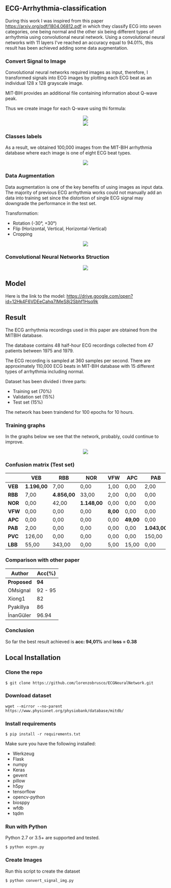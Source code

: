 ## ECG-Arrhythmia-classification
During this work I was inspired from this paper https://arxiv.org/pdf/1804.06812.pdf in which they classify ECG into seven categories, one being normal and the other six being different types of arrhythmia using convolutional neural network.
Using a convolutional neural networks with 11 layers I've reached an accuracy equal to 94.01%, this result has been achieved adding some data augmentation.

### Convert Signal to Image

Convolutional neural networks required images as input, therefore, I transformed signals into ECG images by plotting each ECG beat as an individual 128 x 128 grayscale image.

MIT-BIH provides an additional file containing information about Q-wave peak.

Thus we create image for each Q-wave using thi formula:



<div style="text-align:center">
    <img src ="media/formula.png"/>
</div>





<div style="text-align:center">
    <img src ="media/signal_to_img.png"/>
</div>


### Classes labels

As a result, we obtained 100,000 images from the MIT-BIH arrhythmia
database where each image is one of eight ECG beat types.

<div style="text-align:center">
    <img src ="media/beats.png"/>
</div>



### Data Augmentation

Data augmentation is one of the key benefits of using images as input data.
The majority of previous ECG arrhythmia works could not manually add an data into training set since the distortion of single ECG signal may downgrade the performance in the test set.

Transformation:

- Rotation (-30°, +30°)
- Flip (Horizontal, Vertical, Horizontal-Vertical)
- Cropping



<div style="text-align:center">
    <img src ="media/augmentation.png"/>
</div>


### Convolutional Neural Networks Struction

<div style="text-align:center">
    <img src ="media/layers.png"/>
</div>


## Model

Here is the link to the model: https://drive.google.com/open?id=12Hk4F6VDEeCahq7IMeS8j2Sbhf1Hsq9k



## Result

The ECG arrhythmia recordings used in this paper are obtained from the MITBIH database. 

The database contains 48 half-hour ECG recordings collected from 47 patients between 1975 and 1979. 

The ECG recording is sampled at 360 samples per second. There are approximately 110,000 ECG beats in MIT-BIH database with 15 different types of arrhythmia including normal.

Dataset has been divided i three parts:

- Training set (70%)
- Validation set (15%)
-  Test set (15%)

The network has been traindend for 100 epochs for 10 hours.

### Training graphs

In the graphs below we see that the network, probably, could continue to improve.

<div style="text-align:center">
    <img src ="media/result-train.png"/>
</div>



### Confusion matrix (Test set)

|         | VEB          | RBB          | NOR          | VFW      | APC       | PAB          | PVC           | LBB           |
| ------- | ------------ | ------------ | ------------ | -------- | --------- | ------------ | ------------- | ------------- |
| **VEB** | **1.196,00** | 7,00         | 0,00         | 1,00     | 0,00      | 2,00         | 33,00         | 10,00         |
| **RBB** | 7,00         | **4.856,00** | 33,00        | 2,00     | 0,00      | 0,00         | 0,00          | 81,00         |
| **NOR** | 0,00         | 42,00        | **1.148,00** | 0,00     | 0,00      | 0,00         | 0,00          | 0,00          |
| **VFW** | 0,00         | 0,00         | 0,00         | **8,00** | 0,00      | 0,00         | 0,00          | 0,00          |
| **APC** | 0,00         | 0,00         | 0,00         | 0,00     | **49,00** | 0,00         | 0,00          | 5,00          |
| **PAB** | 2,00         | 0,00         | 0,00         | 0,00     | 0,00      | **1.043,00** | 45,00         | 0,00          |
| **PVC** | 126,00       | 0,00         | 0,00         | 0,00     | 0,00      | 150,00       | **11.024,00** | 0,00          |
| **LBB** | 55,00        | 343,00       | 0,00         | 5,00     | 15,00     | 0,00         | 0,00          | **11.024,00** |



### Comparison with other paper

| Author       | Acc(%)  |
| ------------ | ------- |
| **Proposed** | **94**  |
| OMsignal     | 92 - 95 |
| Xiong1       | 82      |
| Pyakillya    | 86      |
| İnanGüler    | 96.94   |



### Conclusion 

So far the best result achieved is **acc: 94,01%** and **loss = 0.38**



## Local Installation

### Clone the repo
```shell
$ git clone https://github.com/lorenzobrusco/ECGNeuralNetwork.git
```




### Download dataset

```shell
wget --mirror --no-parent https://www.physionet.org/physiobank/database/mitdb/
```



### Install requirements

```shell
$ pip install -r requirements.txt
```

Make sure you have the following installed:
- Werkzeug
- Flask
- numpy
- Keras
- gevent
- pillow
- h5py
- tensorflow
- opencv-python
- biosppy
- wfdb
- tqdm




### Run with Python

Python 2.7 or 3.5+ are supported and tested.

```shell
$ python ecgnn.py
```



### Create Images

Run this script to create the dataset
```shell
$ python convert_signal_img.py
```
